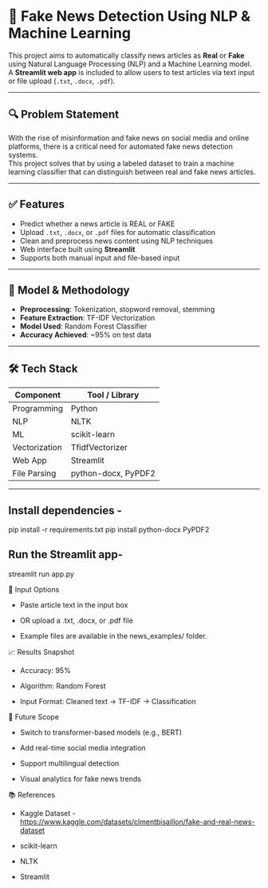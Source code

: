 # 📰 Fake News Detection Using NLP & Machine Learning

This project aims to automatically classify news articles as **Real** or **Fake** using Natural Language Processing (NLP) and a Machine Learning model.  
A **Streamlit web app** is included to allow users to test articles via text input or file upload (`.txt`, `.docx`, `.pdf`).

---

## 🔍 Problem Statement

With the rise of misinformation and fake news on social media and online platforms, there is a critical need for automated fake news detection systems.  
This project solves that by using a labeled dataset to train a machine learning classifier that can distinguish between real and fake news articles.

---

## ✅ Features

- Predict whether a news article is REAL or FAKE
- Upload `.txt`, `.docx`, or `.pdf` files for automatic classification
- Clean and preprocess news content using NLP techniques
- Web interface built using **Streamlit**
- Supports both manual input and file-based input

---

## 🧠 Model & Methodology

- **Preprocessing**: Tokenization, stopword removal, stemming
- **Feature Extraction**: TF-IDF Vectorization
- **Model Used**: Random Forest Classifier
- **Accuracy Achieved**: ~95% on test data

---

## 🛠️ Tech Stack

| Component      | Tool / Library             |
|----------------|----------------------------|
| Programming    | Python                     |
| NLP            | NLTK                       |
| ML             | scikit-learn               |
| Vectorization  | TfidfVectorizer            |
| Web App        | Streamlit                  |
| File Parsing   | python-docx, PyPDF2        |

---

## Install dependencies - 
pip install -r requirements.txt
pip install python-docx PyPDF2

## Run the Streamlit app-
streamlit run app.py

🔄 Input Options
* Paste article text in the input box

* OR upload a .txt, .docx, or .pdf file

* Example files are available in the news_examples/ folder.

📈 Results Snapshot
* Accuracy: 95%

* Algorithm: Random Forest

* Input Format: Cleaned text → TF-IDF → Classification

🔮 Future Scope
* Switch to transformer-based models (e.g., BERT)

* Add real-time social media integration

* Support multilingual detection

* Visual analytics for fake news trends

📚 References
* Kaggle Dataset - https://www.kaggle.com/datasets/clmentbisaillon/fake-and-real-news-dataset

* scikit-learn

* NLTK

* Streamlit


